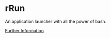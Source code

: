 rRun
====

An application launcher with all the power of bash.

[Further Information](http://reubenpeeris.com/category/rrun/)
